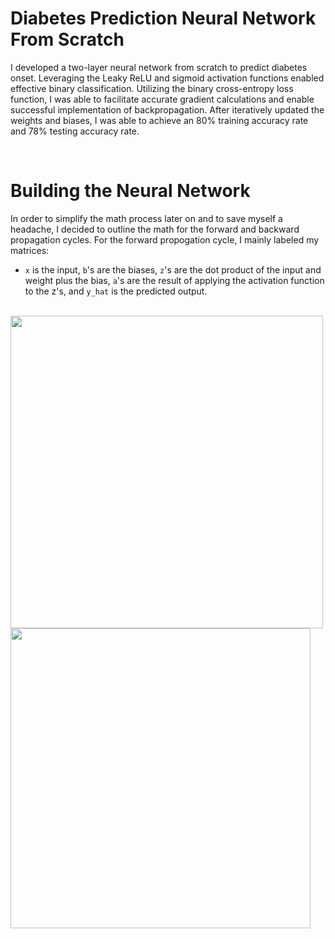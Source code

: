 # Diabetes Prediction Neural Network From Scratch
I developed a two-layer neural network from scratch to predict diabetes onset. Leveraging the Leaky ReLU and sigmoid activation functions enabled effective binary classification. Utilizing the binary cross-entropy loss function, I was able to facilitate accurate gradient calculations and enable successful implementation of backpropagation. After iteratively updated the weights and biases, I was able to achieve an 80% training accuracy rate and 78% testing accuracy rate. 

<br />

# Building the Neural Network
In order to simplify the math process later on and to save myself a headache, I decided to outline the math for the forward and backward propagation cycles. For the forward propogation cycle, I mainly labeled my matrices: 
* `x` is the input, `b`'s are the biases, `z`'s are the dot product of the input and weight plus the bias, `a`'s are the result of applying the activation function to the z's, and `y_hat` is the predicted output.

<br />

<img src="https://github.com/benkim2284/Diabetes-Prediction-Neural-Network-From-Scratch/assets/114448555/06f6fa23-1527-4f7d-812b-6fc389d32031" width="500"/>
<img src="https://github.com/benkim2284/Diabetes-Prediction-Neural-Network-From-Scratch/assets/114448555/2c65a347-1a08-4124-ad70-82a8dd4d5f6c" width="480"/>





